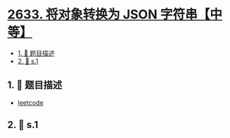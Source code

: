 # [2633. 将对象转换为 JSON 字符串【中等】](https://github.com/tnotesjs/TNotes.leetcode/tree/main/notes/2633.%20%E5%B0%86%E5%AF%B9%E8%B1%A1%E8%BD%AC%E6%8D%A2%E4%B8%BA%20JSON%20%E5%AD%97%E7%AC%A6%E4%B8%B2%E3%80%90%E4%B8%AD%E7%AD%89%E3%80%91)

<!-- region:toc -->

- [1. 📝 题目描述](#1--题目描述)
- [2. 🎯 s.1](#2--s1)

<!-- endregion:toc -->

## 1. 📝 题目描述

- [leetcode](https://leetcode.cn)

## 2. 🎯 s.1

```

```
